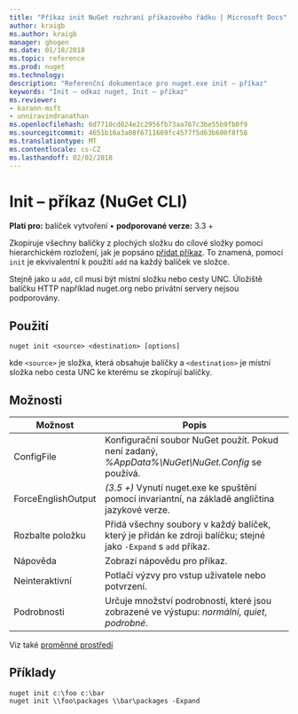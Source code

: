 ```yaml
---
title: "Příkaz init NuGet rozhraní příkazového řádku | Microsoft Docs"
author: kraigb
ms.author: kraigb
manager: ghogen
ms.date: 01/18/2018
ms.topic: reference
ms.prod: nuget
ms.technology: 
description: "Referenční dokumentace pro nuget.exe init – příkaz"
keywords: "Init – odkaz nuget, Init – příkaz"
ms.reviewer:
- karann-msft
- unniravindranathan
ms.openlocfilehash: 6d7710cd024e2c2956fb73aa767c3be55b9fb0f9
ms.sourcegitcommit: 4651b16a3a08f6711669fc4577f5d63b600f8f58
ms.translationtype: MT
ms.contentlocale: cs-CZ
ms.lasthandoff: 02/02/2018
---
```

# <a name="init-command-nuget-cli"></a>Init – příkaz (NuGet CLI)

**Platí pro:** balíček vytvoření &bullet; **podporované verze:** 3.3 +

Zkopíruje všechny balíčky z plochých složku do cílové složky pomocí hierarchickém rozložení, jak je popsáno [přidat příkaz](cli-ref-add.md). To znamená, pomocí `init` je ekvivalentní k použití `add` na každý balíček ve složce.

Stejně jako u `add`, cíl musí být místní složku nebo cesty UNC. Úložiště balíčku HTTP například nuget.org nebo privátní servery nejsou podporovány.

## <a name="usage"></a>Použití

```cli
nuget init <source> <destination> [options]
```

kde `<source>` je složka, která obsahuje balíčky a `<destination>` je místní složka nebo cesta UNC ke kterému se zkopírují balíčky.

## <a name="options"></a>Možnosti

| Možnost | Popis |
| --- | --- |
| ConfigFile | Konfigurační soubor NuGet použít. Pokud není zadaný, *%AppData%\NuGet\NuGet.Config* se používá. |
| ForceEnglishOutput | *(3.5 +)*  Vynutí nuget.exe ke spuštění pomocí invariantní, na základě angličtina jazykové verze. |
| Rozbalte položku | Přidá všechny soubory v každý balíček, který je přidán ke zdroji balíčku; stejné jako `-Expand` s `add` příkaz. |
| Nápověda | Zobrazí nápovědu pro příkaz. |
| Neinteraktivní | Potlačí výzvy pro vstup uživatele nebo potvrzení. |
| Podrobnosti | Určuje množství podrobností, které jsou zobrazené ve výstupu: *normální*, *quiet*, *podrobné*. |

Viz také [proměnné prostředí](cli-ref-environment-variables.md)

## <a name="examples"></a>Příklady

```cli
nuget init c:\foo c:\bar
nuget init \\foo\packages \\bar\packages -Expand
```
